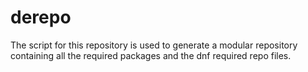 # derepo
​The script for this repository is used to generate a modular repository containing all the required packages and the dnf required repo files.